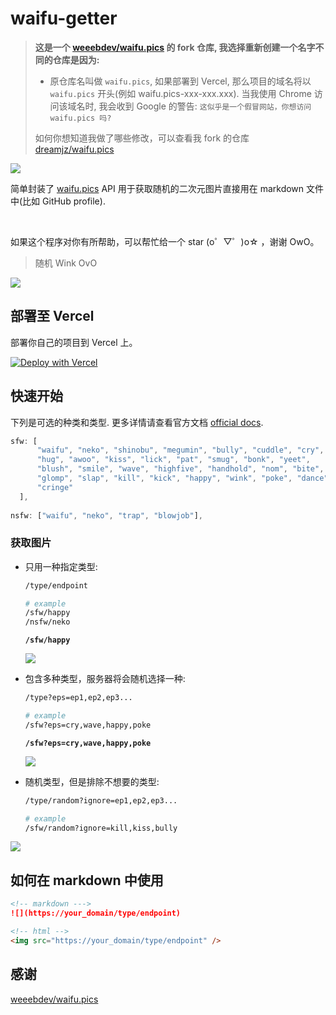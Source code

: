 # waifu-getter

>  **这是一个 [weeebdev/waifu.pics](https://github.com/weeebdev/waifu.pics) 的 fork 仓库, 我选择重新创建一个名字不同的仓库是因为:**
>
> - 原仓库名叫做 `waifu.pics`, 如果部署到 Vercel, 那么项目的域名将以 `waifu.pics` 开头(例如 waifu.pics-xxx-xxx.xxx). 
>   当我使用 Chrome 访问该域名时, 我会收到 Google 的警告: `这似乎是一个假冒网站，你想访问 waifu.pics 吗?`
>
> 如何你想知道我做了哪些修改，可以查看我 fork 的仓库 [dreamjz/waifu.pics](https://github.com/dreamjz/waifu.pics) 

![](https://political-capable-roll.glitch.me/get/@dreamjz-waifu-getter?theme=rule34)

简单封装了 [waifu.pics](https://waifu.pics/) API 用于获取随机的二次元图片直接用在 markdown 文件中(比如 GitHub profile). 

<br/>

如果这个程序对你有所帮助，可以帮忙给一个 star  (o゜▽゜)o☆ ，谢谢 OwO。

> 随机 Wink OvO

<img src="https://waifu-getter.vercel.app/sfw?eps=wink" />

<br />

## 部署至 Vercel

部署你自己的项目到 Vercel 上。

[![Deploy with Vercel](https://vercel.com/button)](https://vercel.com/new/clone?repository-url=https://github.com/dreamjz/waifu-getter)

## 快速开始

下列是可选的种类和类型. 更多详情请查看官方文档 [official docs](https://waifu.pics/docs).

```js
sfw: [
      "waifu", "neko", "shinobu", "megumin", "bully", "cuddle", "cry",
      "hug", "awoo", "kiss", "lick", "pat", "smug", "bonk", "yeet", 
      "blush", "smile", "wave", "highfive", "handhold", "nom", "bite", 
      "glomp", "slap", "kill", "kick", "happy", "wink", "poke", "dance",
      "cringe"
  ],
    
nsfw: ["waifu", "neko", "trap", "blowjob"],
```

### 获取图片

- 只用一种指定类型:
  ```sh
  /type/endpoint
  
  # example
  /sfw/happy
  /nsfw/neko
  ```

  **`/sfw/happy`**

  ![](https://waifu-getter.vercel.app/sfw/happy)

- 包含多种类型，服务器将会随机选择一种:

  ```sh
  /type?eps=ep1,ep2,ep3...
  
  # example
  /sfw?eps=cry,wave,happy,poke
  ```

  **`/sfw?eps=cry,wave,happy,poke`**

  ![](https://waifu-getter.vercel.app/sfw?eps=cry,wave,happy,poke)

- 随机类型，但是排除不想要的类型:

  ```sh
  /type/random?ignore=ep1,ep2,ep3...
  
  # example
  /sfw/random?ignore=kill,kiss,bully
  ```

![](https://waifu-getter.vercel.app/sfw/random?ignore=kill,kiss,bully)

## 如何在 markdown 中使用

```markdown
<!-- markdown --->
![](https://your_domain/type/endpoint)

<!-- html -->
<img src="https://your_domain/type/endpoint" />
```

## 感谢

[weeebdev/waifu.pics](https://github.com/weeebdev/waifu.pics)

